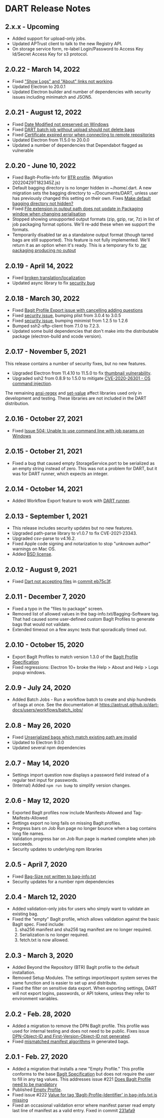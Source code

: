 # DART Release Notes

## 2.x.x - Upcoming

* Added support for upload-only jobs.
* Updated APTrust client to talk to the new Registry API.
* On storage service form, re-label Login/Password to Access Key Id/Secret Access Key for s3 protocol.

## 2.0.22 - March 14, 2022

* Fixed ["Show Logs" and "About" links not working](https://github.com/APTrust/dart/issues/534).
* Updated Electron to 20.0.1
* Updated Electron builder and number of dependencies with security issues including minimatch and JSON5.

## 2.0.21 - August 12, 2022

* Fixed [Date Modified not preserved on Windows](https://github.com/APTrust/dart/issues/530)
* Fixed [DART batch job without upload should not delete bags](https://github.com/APTrust/dart/issues/531)
* Fixed [Certificate expired error when connecting to remote repositories](https://github.com/APTrust/dart/issues/532)
* Updated Electron from 11.5.0 to 20.0.0
* Updated a number of dependencies that Dependabot flagged as vulnerable


## 2.0.20 - June 10, 2022

* Fixed BagIt-Profile-Info for [BTR profile](https://github.com/dpscollaborative/btr_bagit_profile/blob/master/btr-bagit-profile.json). (Migration 20220429T182345Z.js)
* Default bagging directory is no longer hidden in ~/home/.dart. A new migration sets the bagging directory to ~/Documents/DART, unless user has previously changed this setting on their own. Fixes [Make default bagging directory not hidden?](https://github.com/APTrust/dart/issues/520)
* Fixed [File extension in output path does not update in Packaging window when changing serialisation](https://github.com/APTrust/dart/issues/519)
* Stopped showing unsupported output formats (zip, gzip, rar, 7z) in list of job packaging format options. We'll re-add these when we support the formats.
* Temporarily disabled tar as a standalone output format (though tarred bags are still supported). This feature is not fully implemented. We'll return it as an option when it's ready. This is a temporary fix to [.tar packaging producing no output](https://github.com/APTrust/dart/issues/513)


## 2.0.19 - April 14, 2022

* Fixed [broken translation/localization](https://github.com/APTrust/dart/issues/516)
* Updated async library to fix [security bug](https://nvd.nist.gov/vuln/detail/CVE-2021-43138)

## 2.0.18 - March 30, 2022

* Fixed [Bagit Profile Export issue with cancelling adding questions](https://github.com/APTrust/dart/issues/514)
* Fixed [security issue](https://github.com/APTrust/dart/security/dependabot/8), bumping plist from 3.0.4 to 3.0.5
* Fixed [security issue](https://github.com/APTrust/dart/security/dependabot/5), bumping minimist from 1.2.5 to 1.2.6
* Bumped ssh2-sftp-client from 7.1.0 to 7.2.3.
* Updated some build dependencies that don't make into the distributable package (electron-build and xcode version).

## 2.0.17 - November 5, 2021

This release contains a number of security fixes, but no new features.

* Upgraded Electron from 11.4.10 to 11.5.0 to fix [thumbnail vulnerability](https://github.com/advisories/GHSA-mpjm-v997-c4h4).
* Upgraded ssh2 from 0.8.9 to 1.5.0 to mitigate [CVE-2020-26301 - OS command injection](https://github.com/advisories/GHSA-652h-xwhf-q4h6).

The remaining [ansi-regex](https://github.com/advisories/GHSA-93q8-gq69-wqmw)
and [set-value](https://github.com/advisories/GHSA-4jqc-8m5r-9rpr) affect
libraries used only in development and testing. These libraries are not
included in the DART distribution.

## 2.0.16 - October 27, 2021

* Fixed [Issue 504: Unable to use command line with job params on Windows](https://github.com/APTrust/dart/issues/504)

## 2.0.15 - October 21, 2021

* Fixed a bug that caused empty StorageService.port to be serialized
as an empty string instead of zero. This was not a problem for DART,
but it was for DART runner, which expects an integer.

## 2.0.14 - October 14, 2021

* Added Workflow Export feature to work with [DART runner](https://github.com/APTrust/dart-runner).

## 2.0.13 - September 1, 2021

* This release includes security updates but no new features.
* Upgraded path-parse library to v1.0.7 to fix CVE-2021-23343.
* Upgraded csv-parse to v4.16.2.
* Fixed Apple code signing and notarization to stop "unknown author" warnings on Mac OS.
* Added [BSD license](LICENSE).

## 2.0.12 - August 9, 2021

* Fixed [Dart not accepting files](https://github.com/APTrust/dart/issues/476) in [commit eb75c3f](https://github.com/APTrust/dart/commit/eb75c3f0c044f93ea56016a6b5c5f769a647729c).

## 2.0.11 - December 7, 2020

* Fixed a typo in the "files to package" screen.
* Removed list of allowed values in the bag-info.txt/Bagging-Software tag.
  That had caused some user-defined custom BagIt Profiles to generate bags
  that would not validate.
* Extended timeout on a few async tests that sporadically timed out.


## 2.0.10 - October 15, 2020

* Export BagIt Profiles to match version 1.3.0 of the [BagIt Profile Specification](https://bagit-profiles.github.io/bagit-profiles-specification/)
* Fixed regressions: Electron 10+ broke the Help > About and Help > Logs popup
  windows.

## 2.0.9 - July 24, 2020

* Added Batch Jobs - Run a workflow batch to create and ship hundreds of bags at once.
  See the documentation at <https://aptrust.github.io/dart-docs/users/workflows/batch_jobs/>

## 2.0.8 - May 26, 2020

* Fixed [Unserialized bags which match existing path are invalid](https://github.com/APTrust/dart/issues/280)
* Updated to Electron 9.0.0
* Updated several npm dependencies

## 2.0.7 - May 14, 2020

* Settings import question now displays a password field instead of a regular text input for passwords.
* (Internal) Added `npm run bump` to simplify version changes.

## 2.0.6 - May 12, 2020

* Exported BagIt profiles now include Manifests-Allowed and Tag-Maifests-Allowed
* Settings export no long fails on missing BagIt profiles.
* Progress bars on Job Run page no longer bounce when a bag contains long file names.
* Validation progress bar on Job Run page is marked complete when job succeeds.
* Security updates to underlying npm libraries

## 2.0.5 - April 7, 2020

* Fixed [Bag-Size not written to bag-info.txt](https://github.com/APTrust/dart/issues/247)
* Security updates for a number npm dependencies

## 2.0.4 - March 12, 2020

* Added validation-only jobs for users who simply want to validate an existing bag.
* Fixed the "empty" BagIt profile, which allows validation against the basic BagIt spec. Fixed include:
    1. sha256 manifest and sha256 tag manifest are no longer required.
    2. Serialization is no longer required.
    3. fetch.txt is now allowed.

## 2.0.3 - March 3, 2020

* Added Beyond the Repository (BTR) BagIt profile to the default installation.
* Removed Setup Modules. The settings import/export system serves the same function and is easier to set up and distribute.
* Fixed the filter on sensitive data export. When exporting settings, DART will not export logins, passwords, or API tokens, unless they refer to environment variables.

## 2.0.2 - Feb. 28, 2020

* Added a migration to remove the DPN BagIt profile. This profile was used for internal testing and does not need to be public. Fixes issue [DPN-Object-ID and First-Version-Object-ID not generated](https://github.com/APTrust/dart/issues/224).
* Fixed [mismatched manifest algorithms](https://github.com/APTrust/dart/issues/223) in generated bags.

## 2.0.1 - Feb. 27, 2020

* Added a migration that installs a new "Empty Profile." This profile conforms to the base [BagIt Specification](https://tools.ietf.org/html/rfc8493) but does not require the user to fill in any tag values. This addresses issue #221 [Does BagIt Profile need to be mandatory](https://github.com/APTrust/dart/issues/221)
* Published [Empty Profile](https://raw.githubusercontent.com/APTrust/dart/master/profiles/empty_profile.json).
* Fixed issue #222 [Value for tag 'BagIt-Profile-Identifier' in bag-info.txt is missing](https://github.com/APTrust/dart/issues/222)
* Fixed an occasional validation error where manifest parser read empty last line of manifest as a valid entry. Fixed in commit [231afa9](https://github.com/APTrust/dart/commit/231afa9c42e181a89a82001d495d1d66509124a3)
